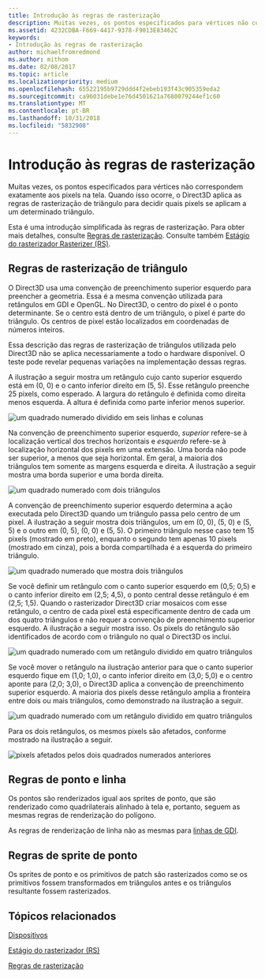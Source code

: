 ```yaml
---
title: Introdução às regras de rasterização
description: Muitas vezes, os pontos especificados para vértices não correspondem exatamente aos pixels na tela. Quando isso ocorre, o Direct3D aplica as regras de rasterização de triângulo para decidir quais pixels se aplicam a um determinado triângulo.
ms.assetid: 4232CDBA-F669-4417-9378-F9013E83462C
keywords:
- Introdução às regras de rasterização
author: michaelfromredmond
ms.author: mithom
ms.date: 02/08/2017
ms.topic: article
ms.localizationpriority: medium
ms.openlocfilehash: 65522195b9729ddd4f2ebeb193f43c905359eda2
ms.sourcegitcommit: ca96031debe1e76d4501621a7680079244ef1c60
ms.translationtype: MT
ms.contentlocale: pt-BR
ms.lasthandoff: 10/31/2018
ms.locfileid: "5832908"
---
```

# <a name="introduction-to-rasterization-rules"></a>Introdução às regras de rasterização


Muitas vezes, os pontos especificados para vértices não correspondem exatamente aos pixels na tela. Quando isso ocorre, o Direct3D aplica as regras de rasterização de triângulo para decidir quais pixels se aplicam a um determinado triângulo.

Esta é uma introdução simplificada às regras de rasterização. Para obter mais detalhes, consulte [Regras de rasterização](rasterization-rules.md). Consulte também [Estágio do rasterizador Rasterizer (RS)](rasterizer-stage--rs-.md).

## <a name="span-idtrianglerasterizationrulesspanspan-idtrianglerasterizationrulesspanspan-idtrianglerasterizationrulesspantriangle-rasterization-rules"></a><span id="Triangle_Rasterization_Rules"></span><span id="triangle_rasterization_rules"></span><span id="TRIANGLE_RASTERIZATION_RULES"></span>Regras de rasterização de triângulo


O Direct3D usa uma convenção de preenchimento superior esquerdo para preencher a geometria. Essa é a mesma convenção utilizada para retângulos em GDI e OpenGL. No Direct3D, o centro do pixel é o ponto determinante. Se o centro está dentro de um triângulo, o pixel é parte do triângulo. Os centros de pixel estão localizados em coordenadas de números inteiros.

Essa descrição das regras de rasterização de triângulos utilizada pelo Direct3D não se aplica necessariamente a todo o hardware disponível. O teste pode revelar pequenas variações na implementação dessas regras.

A ilustração a seguir mostra um retângulo cujo canto superior esquerdo está em (0, 0) e o canto inferior direito em (5, 5). Esse retângulo preenche 25 pixels, como esperado. A largura do retângulo é definida como direita menos esquerda. A altura é definida como parte inferior menos superior.

![um quadrado numerado dividido em seis linhas e colunas](images/pixmap.png)

Na convenção de preenchimento superior esquerdo, *superior* refere-se à localização vertical dos trechos horizontais e *esquerdo* refere-se à localização horizontal dos pixels em uma extensão. Uma borda não pode ser superior, a menos que seja horizontal. Em geral, a maioria dos triângulos tem somente as margens esquerda e direita. A ilustração a seguir mostra uma borda superior e uma borda direita.

![um quadrado numerado com dois triângulos](images/triedge.png)

A convenção de preenchimento superior esquerdo determina a ação executada pelo Direct3D quando um triângulo passa pelo centro de um pixel. A ilustração a seguir mostra dois triângulos, um em (0, 0), (5, 0) e (5, 5) e o outro em (0, 5), (0, 0) e (5, 5). O primeiro triângulo nesse caso tem 15 pixels (mostrado em preto), enquanto o segundo tem apenas 10 pixels (mostrado em cinza), pois a borda compartilhada é a esquerda do primeiro triângulo.

![um quadrado numerado que mostra dois triângulos](images/twotris.png)

Se você definir um retângulo com o canto superior esquerdo em (0,5; 0,5) e o canto inferior direito em (2,5; 4,5), o ponto central desse retângulo é em (2,5; 1,5). Quando o rasterizador Direct3D criar mosaicos com esse retângulo, o centro de cada pixel está especificamente dentro de cada um dos quatro triângulos e não requer a convenção de preenchimento superior esquerdo. A ilustração a seguir mostra isso. Os pixels do retângulo são identificados de acordo com o triângulo no qual o Direct3D os inclui.

![um quadrado numerado com um retângulo dividido em quatro triângulos](images/noambig.png)

Se você mover o retângulo na ilustração anterior para que o canto superior esquerdo fique em (1,0; 1,0), o canto inferior direito em (3,0; 5,0) e o centro aponte para (2,0; 3,0), o Direct3D aplica a convenção de preenchimento superior esquerdo. A maioria dos pixels desse retângulo amplia a fronteira entre dois ou mais triângulos, como demonstrado na ilustração a seguir.

![um quadrado numerado com um retângulo dividido em quatro triângulos](images/fillrule.png)

Para os dois retângulos, os mesmos pixels são afetados, conforme mostrado na ilustração a seguir.

![pixels afetados pelos dois quadrados numerados anteriores](images/samepix.png)

## <a name="span-idpointandlinerulesspanspan-idpointandlinerulesspanspan-idpointandlinerulesspanpoint-and-line-rules"></a><span id="Point_and_Line_Rules"></span><span id="point_and_line_rules"></span><span id="POINT_AND_LINE_RULES"></span>Regras de ponto e linha


Os pontos são renderizados igual aos sprites de ponto, que são renderizado como quadrilaterais alinhado à tela e, portanto, seguem as mesmas regras de renderização do polígono.

As regras de renderização de linha não as mesmas para [linhas de GDI](https://msdn.microsoft.com/library/windows/desktop/dd145027).

## <a name="span-idpointspriterulesspanspan-idpointspriterulesspanspan-idpointspriterulesspanpoint-sprite-rules"></a><span id="Point_Sprite_Rules"></span><span id="point_sprite_rules"></span><span id="POINT_SPRITE_RULES"></span>Regras de sprite de ponto


Os sprites de ponto e os primitivos de patch são rasterizados como se os primitivos fossem transformados em triângulos antes e os triângulos resultante fossem rasterizados.

## <a name="span-idrelated-topicsspanrelated-topics"></a><span id="related-topics"></span>Tópicos relacionados


[Dispositivos](devices.md)

[Estágio do rasterizador (RS)](rasterizer-stage--rs-.md)

[Regras de rasterização](rasterization-rules.md)

 

 




